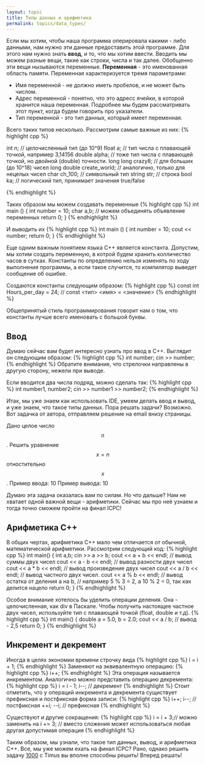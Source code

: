 ```yaml
---
layout: topic
title: Типы данных и арифметика
permalink: topics/data_types/
---
```


Если мы хотим, чтобы наша программа оперировала какими - либо данными, нам нужно эти данные предоставить этой программе. Для этого нам нужно знать **ввод**, и то, что мы хотим ввести. Вводить мы можем разные вещи, такие как строки, числа и так далее. Обобщенно эти вещи нызываются переменные. **Переменная** - это именованная область памяти. Переменная характеризуется тремя параметрами:

* Имя переменной - не должно иметь пробелов, и не может быть числом. 
* Адрес переменной - понятно, что это адресс ячейки, в которой хранится наша переменная. Подробнее мы будем рассматривать этот пункт, когда будем говорить про указатели.
* Тип переменной - это тип данных, который имеет переменная.

Всего таких типов несколько. Рассмотрим самые важные из них:
{% highlight cpp %}

int n; // целочисленный тип (до 10^9)
float a; // тип числа с плавающей точкой, например 3,14156
double alpha; // тоже тип числа с плавающей точкой, но двойной (double) точности.
long long crazy8; // для больших (до 10^18) чисел
long double create_world; // аналогично, только для нецелых чисел
char ch_100; // символьный тип
string str; // строка
bool ka; // логический тип, принимает значения true/false

{% endhighlight %}

Таких образом мы можем создавать переменные
{% highlight cpp %}
int main ()
{
  int number = 10;
  char a,b; // можем объединять объявление переменных
  return 0;
}
{% endhighlight %}

И выводить их
{% highlight cpp %}
int main ()
{
  int number = 10;
  cout << number;
  return 0;
}
{% endhighlight %}

Еще одним важным понятием языка С++ является константа. Допустим, мы хотим создать переменную, в котрой будем хранить колличество часов в сутках. Константы по определению нельзя изменять по ходу выполнения программы, а если такое случится, то компилятор выведет сообщение об ошибке.

Создаются константы следующим образом:
{% highlight cpp %}
const int Hours_per_day = 24; // const <тип> <имя> = <значение>
{% endhighlight %}

Общепринятый стиль программирования говорит нам о том, что константы лучше всего именовать с большой буквы.

## Ввод
 Думаю сейчас вам будет интересно узнать про ввод в C++. Выглядит он следующим образом:
{% highlight cpp %}
int number;
cin >> number;
{% endhighlight %}
Обратите внимание, что стрелочки направлены в другую сторону, нежели при выводе.

Если вводится два числа подряд, можно сделать так:
{% highlight cpp %}
int number1, number2;
cin >> number1 >> number2;
{% endhighlight %}

Итак, мы уже знаем как использовать IDE, умеем делать ввод и вывод, и уже знаем, что такое типы данных. Пора решать задачи? Возможно. Вот задачка от автора, отправляем решение на email внизу страницы.


Дано целое число $$n$$. Решить уравнение $$x = n$$ отностительно $$x$$.
Пример ввода: 10
Пример вывода: 10

Думаю эта задача оказалась вам по силам. Но что дальше?
Нам не хватает одной важной вещи - арифметики. Сейчас мы про неё узнаем и тогда точно сможем пройти на финал ICPC!

## Арифметика С++
В общих чертах, арифметика C++ мало чем отличается от обычной, математической арифметики. Рассмотрим следующий код:
{% highlight cpp %}
 int main()
 {
 int a,b;
 cin >> a >> b;
 cout << a + b << endl; // вывод суммы двух чисел
 cout << a - b << endl; // вывод разности двух чисел
 cout << a * b << endl; // вывод произведение двух чисел
 cout << a / b << endl; // вывод частного двух чисел.
 cout << a % b << endl; // вывод остатка от деления a на b, 
 // например 5 % 3 = 2, а 10 % 2 = 0, так как делится нацело
 return 0;
 }
{% endhighlight %}

Особое внимание хотелось бы уделить операции деления. Она - целочисленная, как div в Паскале. Чтобы получить настоящее частное двух чисел, используйте тип с плавающей точкой (float, double и т.д).
{% highlight cpp %}
int main()
{
  double a = 5.0, b = 2.0;
  cout << a / b; // вывод - 2,5
  return 0;
}
{% endhighlight %}

## Инкремент и декремент
Иногда в целях экономии времени строчку вида
{% highlight cpp %}
i = i + 1;
{% endhighlight %}
Заменяют на эквивалентную операцию:
{% highlight cpp %}
i++;
{% endhighlight %}
Эта операция называется инкрементом. Аналогично можно представить операцию декремента:
{% highlight cpp %}
i = i - 1;
i--; // декремент
{% endhighlight %} 
Стоит отметить, что у операций инкремента и декремента сущиствует префиксная и постфиксная форма записи:
{% highlight cpp %}
i++; i--; // постфиксная
++i; --i; // префиксная
{% endhighlight %} 

Существуют и другие сокращения:
{% highlight cpp %}
 i = i + 3;// можно заменить на 
 i += 3; // вместо сложения может использоваться любая другая допустимая операция
{% endhighlight %} 

Таким образом, мы узнали, что такое тип данных, вывод, и арифметика C++. Все, мы уже можем ехать на финал ICPC? Рано, однако решить задачу [1000](http://acm.timus.ru/problem.aspx?space=1&num=1000) с Timus вы вполне способны решить! Вперед решать!
